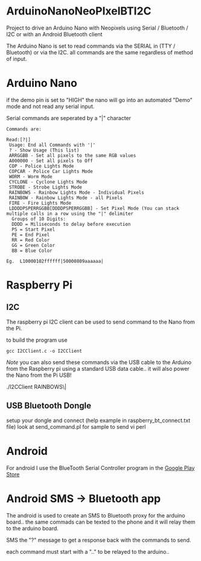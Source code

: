 # ArduinoNanoNeoPIxelBTI2C
Project to drive an Arduino Nano with Neopixels using Serial / Bluetooth / I2C or with an Android Bluetooth client

The Arduino Nano is set to read commands via the SERIAL in (TTY / Bluetooth) or via the I2C.  all commands are the same regardless of method of input.

<h1> Arduino Nano</h1>

if the demo pin is set to "HIGH" the nano will go into an automated "Demo" mode and not read any serial input.

Serial commands are seperated by a "|" character

```
Commands are:

Read:[?|]
 Usage: End all Commands with '|' 
 ? - Show Usage (This list)
 ARRGGBB - Set all pixels to the same RGB values
 A000000 - Set all pixels to Off
 COP - Police Lights Mode
 COPCAR - Police Car Lights Mode
 WORM - Worm Mode
 CYCLONE - Cyclone Lights Mode
 STROBE - Strobe Lights Mode
 RAINBOWS - Rainbow Lights Mode - Individual Pixels
 RAINBOW - Rainbow Lights Mode - all Pixels
 FIRE - Fire Lights Mode
 LDDDDPSPERRGGBB[DDDDPSPERRGGBB] - Set Pixel Mode (You can stack multiple calls in a row using the "|" delimiter
  Groups of 10 Digits:
  DDDD = Miliseconds to delay before execution
  PS = Start Pixel
  PE = End Pixel
  RR = Red Color
  GG = Green Color
  BB = Blue Color

Eg.  L10000102ffffff|50000809aaaaaa|
```

<H1> Raspberry Pi </h1>

<h2> I2C</h2>
The raspberry pi I2C client can be used to send command to the Nano from the Pi.

to build the program use
```
gcc I2CClient.c -o I2CClient
```
*Note*  you can also send these commands via the USB cable to the Arduino from the Raspberry pi using a standard USB data cable.. it will also power the Nano from the Pi USB!

./I2CClient RAINBOWS\\|

<h2> USB Bluetooth Dongle</h2>
setup your dongle and connect (help example in raspberry_bt_connect.txt file)
look at send_command.pl for sample to send vi perl 

<h1> Android</h1>

For android I use the BlueTooth Serial Controller program in the [Google Play Store](https://play.google.com/store/apps/details?id=nextprototypes.BTSerialController)

<h1> Android SMS -> Bluetooth app</h1>

The android is used to create an SMS to Bluetooth proxy for the arduino board.. the same commads can be texted to the phone and it will relay them to the arduino board.

SMS the "?" message to get a response back with the commands to send.

each command must start with a ".." to be relayed to the arduino.. 

